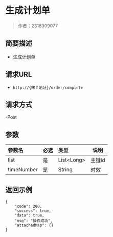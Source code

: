 # 生成计划单

> 作者：2318309077

## 简要描述

- 生成计划单

## 请求URL
- ` http://{网关地址}/order/complete `
  
## 请求方式
-Post

## 参数

|参数名|必选|类型|说明|
|:----    |:---|:----- |-----   |
| list |是 |List&lt;Long> | 主键id    |
| timeNumber |是 |String | 时效    |

## 返回示例 

``` 
{
    "code": 200,
    "success": true,
    "data": true,
    "msg": "操作成功",
    "attachedMap": {}
}
```